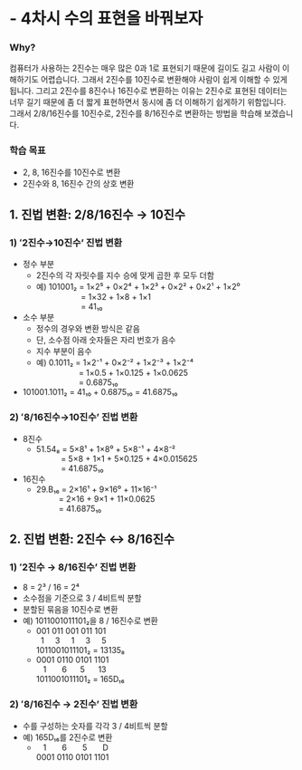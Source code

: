 # - 4차시 수의 표현을 바꿔보자

### Why?
컴퓨터가 사용하는 2진수는 매우 많은 0과 1로 표현되기 때문에 길이도 길고 사람이 이해하기도 어렵습니다. 그래서 2진수를 10진수로 변환해야 사람이 쉽게 이해할 수 있게 됩니다. 그리고 2진수를 8진수나 16진수로 변환하는 이유는 2진수로 표현된 데이터는 너무 길기 때문에 좀 더 짧게 표현하면서 동시에 좀 더 이해하기 쉽게하기 위함입니다. 그래서 2/8/16진수를 10진수로, 2진수를 8/16진수로 변환하는 방법을 학습해 보겠습니다.

### 학습 목표
- 2, 8, 16진수를 10진수로 변환
- 2진수와 8, 16진수 간의 상호 변환

## 1. 진법 변환: 2/8/16진수 → 10진수
### 1) ʻ2진수→10진수’ 진법 변환
- 정수 부분
  - 2진수의 각 자릿수를 지수 승에 맞게 곱한 후 모두 더함
  - 예) 101001₂ = 1×2⁵ + 0×2⁴ + 1×2³ + 0×2² + 0×2¹ + 1×2⁰  
&nbsp;&nbsp;&nbsp;&nbsp;&nbsp;&nbsp;&nbsp;&nbsp;&nbsp;&nbsp;&nbsp;&nbsp;&nbsp;&nbsp;&nbsp;&nbsp;&nbsp;&nbsp;&nbsp;&nbsp;= 1×32 + 1×8 + 1×1  
&nbsp;&nbsp;&nbsp;&nbsp;&nbsp;&nbsp;&nbsp;&nbsp;&nbsp;&nbsp;&nbsp;&nbsp;&nbsp;&nbsp;&nbsp;&nbsp;&nbsp;&nbsp;&nbsp;&nbsp;= 41₁₀
- 소수 부분
  - 정수의 경우와 변환 방식은 같음
  - 단, 소수점 아래 숫자들은 자리 번호가 음수
  - 지수 부분이 음수
  - 예) 0.1011₂ = 1×2⁻¹ + 0×2⁻² + 1×2⁻³ + 1×2⁻⁴  
&nbsp;&nbsp;&nbsp;&nbsp;&nbsp;&nbsp;&nbsp;&nbsp;&nbsp;&nbsp;&nbsp;&nbsp;&nbsp;&nbsp;&nbsp;&nbsp;&nbsp;&nbsp;&nbsp;= 1×0.5 + 1×0.125 + 1×0.0625  
&nbsp;&nbsp;&nbsp;&nbsp;&nbsp;&nbsp;&nbsp;&nbsp;&nbsp;&nbsp;&nbsp;&nbsp;&nbsp;&nbsp;&nbsp;&nbsp;&nbsp;&nbsp;&nbsp;= 0.6875₁₀
- 101001.1011₂ = 41₁₀ + 0.6875₁₀ = 41.6875₁₀
### 2) ʻ8/16진수→10진수’ 진법 변환
- 8진수
  - 51.54₈ = 5×8¹ + 1×8⁰ + 5×8⁻¹ + 4×8⁻²  
&nbsp;&nbsp;&nbsp;&nbsp;&nbsp;&nbsp;&nbsp;&nbsp;&nbsp;&nbsp;&nbsp;= 5×8 + 1×1 + 5×0.125 + 4×0.015625  
&nbsp;&nbsp;&nbsp;&nbsp;&nbsp;&nbsp;&nbsp;&nbsp;&nbsp;&nbsp;&nbsp;= 41.6875₁₀
- 16진수
  - 29.B₁₆ = 2×16¹ + 9×16⁰ + 11×16⁻¹  
&nbsp;&nbsp;&nbsp;&nbsp;&nbsp;&nbsp;&nbsp;&nbsp;&nbsp;&nbsp;= 2×16 + 9×1 + 11×0.0625  
&nbsp;&nbsp;&nbsp;&nbsp;&nbsp;&nbsp;&nbsp;&nbsp;&nbsp;&nbsp;= 41.6875₁₀

## 2. 진법 변환: 2진수 ↔ 8/16진수
### 1) ʻ2진수 → 8/16진수’ 진법 변환
- 8 = 2³ / 16 = 2⁴
- 소수점을 기준으로 3 / 4비트씩 분할
- 분할된 묶음을 10진수로 변환
- 예) 1011001011101₂을 8 / 16진수로 변환
  - 001 011 001 011 101  
&nbsp;&nbsp;1&nbsp;&nbsp;&nbsp;&nbsp;&nbsp;3&nbsp;&nbsp;&nbsp;&nbsp;&nbsp;1&nbsp;&nbsp;&nbsp;&nbsp;&nbsp;3&nbsp;&nbsp;&nbsp;&nbsp;&nbsp;5  
1011001011101₂ = 13135₈
  - 0001 0110 0101 1101  
&nbsp;&nbsp;&nbsp;1&nbsp;&nbsp;&nbsp;&nbsp;&nbsp;&nbsp;&nbsp;6&nbsp;&nbsp;&nbsp;&nbsp;&nbsp;&nbsp;5&nbsp;&nbsp;&nbsp;&nbsp;&nbsp;&nbsp;13  
1011001011101₂ = 165D₁₆
### 2) ʻ8/16진수 → 2진수’ 진법 변환
- 수를 구성하는 숫자를 각각 3 / 4비트씩 분할
- 예) 165D₁₆를 2진수로 변환
  - &nbsp;&nbsp;&nbsp;1&nbsp;&nbsp;&nbsp;&nbsp;&nbsp;&nbsp;&nbsp;6&nbsp;&nbsp;&nbsp;&nbsp;&nbsp;&nbsp;&nbsp;5&nbsp;&nbsp;&nbsp;&nbsp;&nbsp;&nbsp;&nbsp;D  
0001 0110 0101 1101

